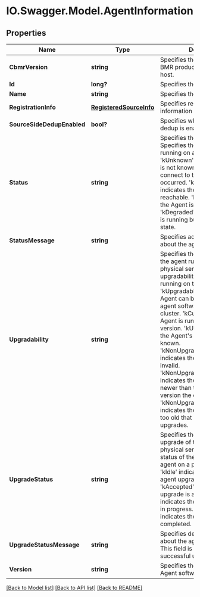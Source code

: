 # IO.Swagger.Model.AgentInformation
## Properties

Name | Type | Description | Notes
------------ | ------------- | ------------- | -------------
**CbmrVersion** | **string** | Specifies the version if Cristie BMR product is installed on the host. | [optional] 
**Id** | **long?** | Specifies the agent&#39;s id. | [optional] 
**Name** | **string** | Specifies the agent&#39;s name. | [optional] 
**RegistrationInfo** | [**RegisteredSourceInfo**](RegisteredSourceInfo.md) | Specifies registration information for an Agent. | [optional] 
**SourceSideDedupEnabled** | **bool?** | Specifies whether source side dedup is enabled or not. | [optional] 
**Status** | **string** | Specifies the agent status. Specifies the status of the agent running on a physical source. &#39;kUnknown&#39; indicates the Agent is not known. No attempt to connect to the Agent has occurred. &#39;kUnreachable&#39; indicates the Agent is not reachable. &#39;kHealthy&#39; indicates the Agent is healthy. &#39;kDegraded&#39; indicates the Agent is running but in a degraded state. | [optional] 
**StatusMessage** | **string** | Specifies additional details about the agent status. | [optional] 
**Upgradability** | **string** | Specifies the upgradability of the agent running on the physical server. Specifies the upgradability of the agent running on the physical server. &#39;kUpgradable&#39; indicates the Agent can be upgraded to the agent software version on the cluster. &#39;kCurrent&#39; indicates the Agent is running the latest version. &#39;kUnknown&#39; indicates the Agent&#39;s version is not known. &#39;kNonUpgradableInvalidVersion&#39; indicates the Agent&#39;s version is invalid. &#39;kNonUpgradableAgentIsNewer&#39; indicates the Agent&#39;s version is newer than the agent software version the cluster. &#39;kNonUpgradableAgentIsOld&#39; indicates the Agent&#39;s version is too old that does not support upgrades. | [optional] 
**UpgradeStatus** | **string** | Specifies the status of the upgrade of the agent on a physical server. Specifies the status of the upgrade of the agent on a physical server. &#39;kIdle&#39; indicates there is no agent upgrade in progress. &#39;kAccepted&#39; indicates the Agent upgrade is accepted. &#39;kStarted&#39; indicates the Agent upgrade is in progress. &#39;kFinished&#39; indicates the Agent upgrade is completed. | [optional] 
**UpgradeStatusMessage** | **string** | Specifies detailed message about the agent upgrade failure. This field is not set for successful upgrade. | [optional] 
**Version** | **string** | Specifies the version of the Agent software. | [optional] 

[[Back to Model list]](../README.md#documentation-for-models) [[Back to API list]](../README.md#documentation-for-api-endpoints) [[Back to README]](../README.md)

